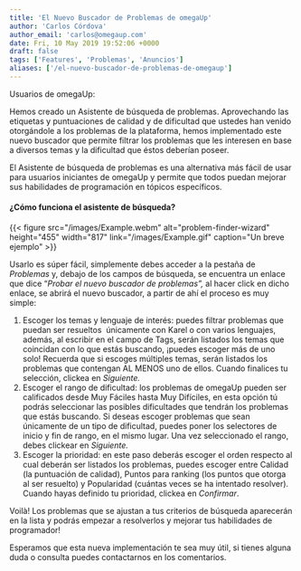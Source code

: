 ```yaml
---
title: 'El Nuevo Buscador de Problemas de omegaUp'
author: 'Carlos Córdova'
author_email: 'carlos@omegaup.com'
date: Fri, 10 May 2019 19:52:06 +0000
draft: false
tags: ['Features', 'Problemas', 'Anuncios']
aliases: ['/el-nuevo-buscador-de-problemas-de-omegaup']
---
```


Usuarios de omegaUp:

Hemos creado un Asistente de búsqueda de problemas. Aprovechando las etiquetas y puntuaciones de calidad y de dificultad que ustedes han venido otorgándole a los problemas de la plataforma, hemos implementado este nuevo buscador que permite filtrar los problemas que les interesen en base a diversos temas y la dificultad que éstos deberían poseer.

El Asistente de búsqueda de problemas es una alternativa más fácil de usar para usuarios iniciantes de omegaUp y permite que todos puedan mejorar sus habilidades de programación en tópicos específicos.

#### **¿Cómo funciona el asistente de búsqueda?**

{{< figure src="/images/Example.webm" alt="problem-finder-wizard" height="455" width="817" link="/images/Example.gif" caption="Un breve ejemplo" >}}

Usarlo es súper fácil, simplemente debes acceder a la pestaña de _Problemas_ y, debajo de los campos de búsqueda, se encuentra un enlace que dice “_Probar el nuevo buscador de problemas”,_ al hacer click en dicho enlace, se abrirá el nuevo buscador, a partir de ahí el proceso es muy simple:

1.  Escoger los temas y lenguaje de interés: puedes filtrar problemas que puedan ser resueltos  únicamente con Karel o con varios lenguajes, además, al escribir en el campo de Tags, serán listados los temas que coincidan con lo que estás buscando, ¡puedes escoger más de uno solo! Recuerda que si escoges múltiples temas, serán listados los problemas que contengan AL MENOS uno de ellos. Cuando finalices tu selección, clickea en _Siguiente._
2.  Escoger el rango de dificultad: los problemas de omegaUp pueden ser calificados desde Muy Fáciles hasta Muy Difíciles, en esta opción tú podrás seleccionar las posibles dificultades que tendrán los problemas que estás buscando. Si deseas escoger problemas que sean únicamente de un tipo de dificultad, puedes poner los selectores de inicio y fin de rango, en el mismo lugar. Una vez seleccionado el rango, debes clickear en _Siguiente._
3.  Escoger la prioridad: en este paso deberás escoger el orden respecto al cual deberán ser listados los problemas, puedes escoger entre Calidad (la puntuación de calidad), Puntos para ranking (los puntos que otorga al ser resuelto) y Popularidad (cuántas veces se ha intentado resolver). Cuando hayas definido tu prioridad, clickea en _Confirmar_.

Voilà! Los problemas que se ajustan a tus criterios de búsqueda aparecerán en la lista y podrás empezar a resolverlos y mejorar tus habilidades de programador!

Esperamos que esta nueva implementación te sea muy útil, si tienes alguna duda o consulta puedes contactarnos en los comentarios.